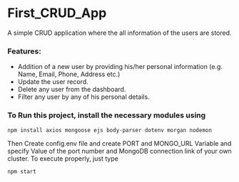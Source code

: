 # First_CRUD_App
A simple CRUD application where the all information of the users are stored.
### Features:
- Addition of a new user by providing his/her personal information (e.g. Name, Email, Phone, Address etc.) <br/>
- Update the user record. <br/>
- Delete any user from the dashboard. <br/>
- Filter any user by any of his personal details. <br/>

### To Run this project, install the necessary modules using
```
npm install axios mongoose ejs body-parser dotenv morgan nodemon
```

Then Create config.env file and create PORT and MONGO_URL Variable and specify Value of the port number and MongoDB connection link of your own cluster.
To execute properly, just type
```
npm start
```

